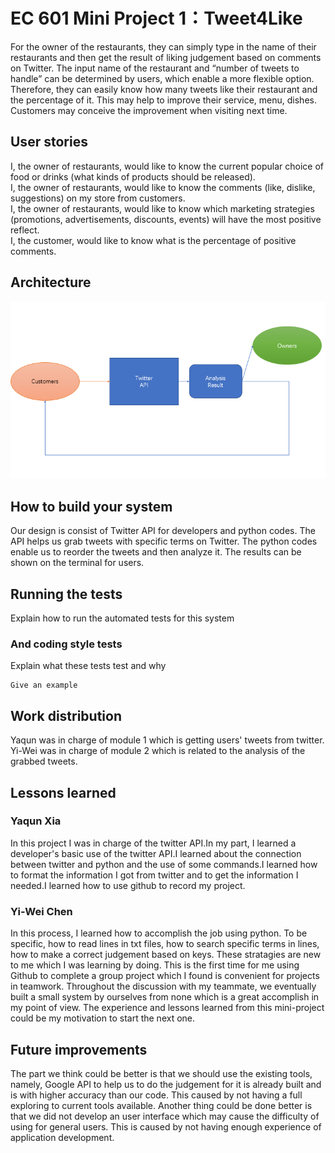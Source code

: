 # EC 601 Mini Project 1：Tweet4Like

For the owner of the restaurants, they can simply type in the name of their restaurants and then get the result of liking judgement based on comments on Twitter. The input name of the restaurant and “number of tweets to handle” can be determined by users, which enable a more flexible option. Therefore, they can easily know how many tweets like their restaurant and the percentage of it. This may help to improve their service, menu, dishes. Customers may conceive the improvement when visiting next time.

## User stories

I, the owner of restaurants, would like to know the current popular choice of food or drinks (what kinds of products should be released).  
I, the owner of restaurants, would like to know the comments (like, dislike, suggestions) on my store from customers.  
I, the owner of restaurants, would like to know which marketing strategies (promotions, advertisements, discounts, events) will have the most positive reflect.  
I, the customer, would like to know what is the percentage of positive comments.
 
 
## Architecture

<img src= "https://github.com/Xyq7777777/Mini-project-1/raw/master/Architecture.png">
 
## How to build your system

Our design is consist of Twitter API for developers and python codes. The API helps us grab tweets with specific terms on Twitter. The python codes enable us to reorder the tweets and then analyze it. The results can be shown on the terminal for users.


## Running the tests

Explain how to run the automated tests for this system



### And coding style tests

Explain what these tests test and why

```
Give an example
```

## Work distribution

Yaqun was in charge of module 1 which is getting users' tweets from twitter.
Yi-Wei was in charge of module 2 which is related to the analysis of the grabbed tweets.

## Lessons learned

### Yaqun Xia

In this project I was in charge of the twitter API.In my part, I learned a developer's basic use of the twitter API.I learned about the connection between twitter and python and the use of some commands.I learned how to format the information I got from twitter and to get the information I needed.I learned how to use github to record my project.

### Yi-Wei Chen

In this process, I learned how to accomplish the job using python. To be specific, how to read lines in txt files, how to search specific terms in lines, how to make a correct judgement based on keys. These stratagies are new to me which I was learning by doing. This is the first time for me using Github to complete a group project which I found is convenient for projects in teamwork. Throughout the discussion with my teammate, we eventually built a small system by ourselves from none which is a great accomplish in my point of view. The experience and lessons learned from this mini-project could be my motivation to start the next one.

## Future improvements

The part we think could be better is that we should use the existing tools, namely, Google API to help us to do the judgement for it is already built and is with higher accuracy than our code. This caused by not having a full exploring to current tools available. Another thing could be done better is that we did not develop an user interface which may cause the difficulty of using for general users. This is caused by not having enough experience of application development.
